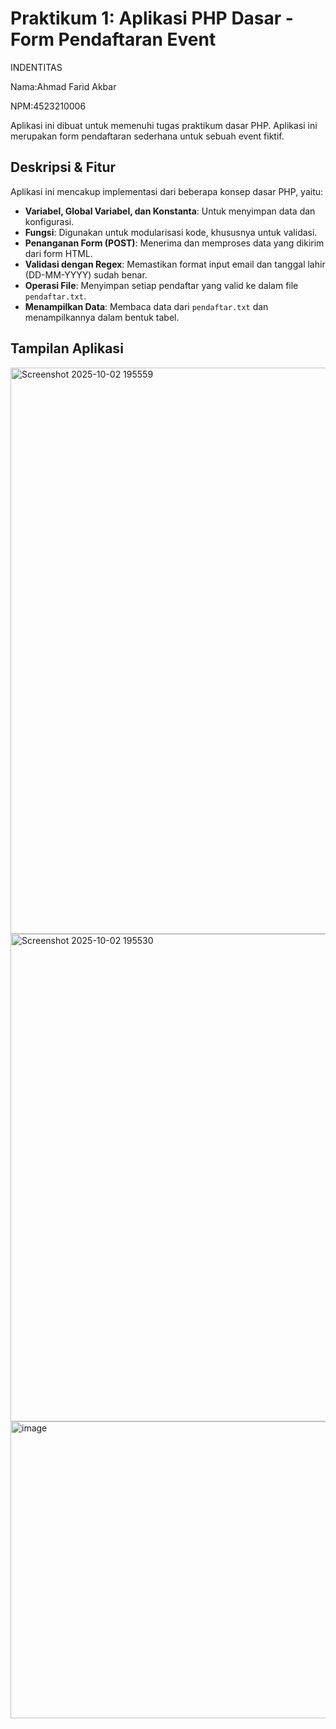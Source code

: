 # Praktikum 1: Aplikasi PHP Dasar - Form Pendaftaran Event
INDENTITAS

Nama:Ahmad Farid Akbar

NPM:4523210006

Aplikasi ini dibuat untuk memenuhi tugas praktikum dasar PHP. Aplikasi ini merupakan form pendaftaran sederhana untuk sebuah event fiktif.

## Deskripsi & Fitur
Aplikasi ini mencakup implementasi dari beberapa konsep dasar PHP, yaitu:
- **Variabel, Global Variabel, dan Konstanta**: Untuk menyimpan data dan konfigurasi.
- **Fungsi**: Digunakan untuk modularisasi kode, khususnya untuk validasi.
- **Penanganan Form (POST)**: Menerima dan memproses data yang dikirim dari form HTML.
- **Validasi dengan Regex**: Memastikan format input email dan tanggal lahir (DD-MM-YYYY) sudah benar.
- **Operasi File**: Menyimpan setiap pendaftar yang valid ke dalam file `pendaftar.txt`.
- **Menampilkan Data**: Membaca data dari `pendaftar.txt` dan menampilkannya dalam bentuk tabel.

## Tampilan Aplikasi
<img width="1252" height="906" alt="Screenshot 2025-10-02 195559" src="https://github.com/user-attachments/assets/2b279ad4-63f5-4b87-b363-339cd625d94c" />

<img width="1266" height="780" alt="Screenshot 2025-10-02 195530" src="https://github.com/user-attachments/assets/60813d3e-6741-4bd6-88f9-cafc9244d90a" />
<img width="1300" height="475" alt="image" src="https://github.com/user-attachments/assets/d1b56072-afff-4418-8c86-e31a01f3eef1" />
